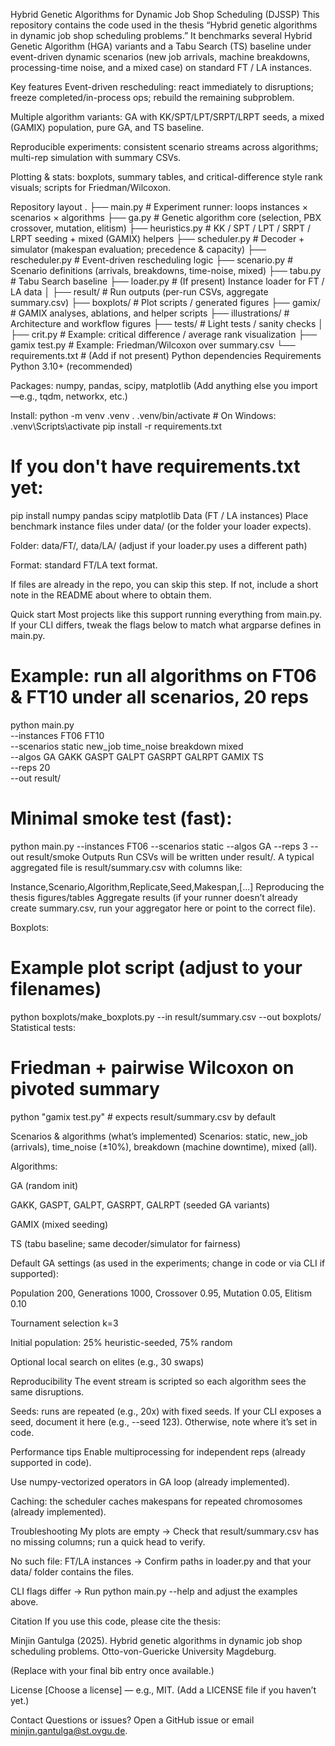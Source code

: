 Hybrid Genetic Algorithms for Dynamic Job Shop Scheduling (DJSSP)
This repository contains the code used in the thesis “Hybrid genetic algorithms in dynamic job shop scheduling problems.”
It benchmarks several Hybrid Genetic Algorithm (HGA) variants and a Tabu Search (TS) baseline under event-driven dynamic scenarios (new job arrivals, machine breakdowns, processing-time noise, and a mixed case) on standard FT / LA instances.

Key features
Event-driven rescheduling: react immediately to disruptions; freeze completed/in-process ops; rebuild the remaining subproblem.

Multiple algorithm variants: GA with KK/SPT/LPT/SRPT/LRPT seeds, a mixed (GAMIX) population, pure GA, and TS baseline.

Reproducible experiments: consistent scenario streams across algorithms; multi-rep simulation with summary CSVs.

Plotting & stats: boxplots, summary tables, and critical-difference style rank visuals; scripts for Friedman/Wilcoxon.

Repository layout
.
├── main.py                # Experiment runner: loops instances × scenarios × algorithms
├── ga.py                  # Genetic algorithm core (selection, PBX crossover, mutation, elitism)
├── heuristics.py          # KK / SPT / LPT / SRPT / LRPT seeding + mixed (GAMIX) helpers
├── scheduler.py           # Decoder + simulator (makespan evaluation; precedence & capacity)
├── rescheduler.py         # Event-driven rescheduling logic
├── scenario.py            # Scenario definitions (arrivals, breakdowns, time-noise, mixed)
├── tabu.py                # Tabu Search baseline
├── loader.py              # (If present) Instance loader for FT / LA data
│
├── result/                # Run outputs (per-run CSVs, aggregate summary.csv)
├── boxplots/              # Plot scripts / generated figures
├── gamix/                 # GAMIX analyses, ablations, and helper scripts
├── illustrations/         # Architecture and workflow figures
├── tests/                 # Light tests / sanity checks
│
├── crit.py                # Example: critical difference / average rank visualization
├── gamix test.py          # Example: Friedman/Wilcoxon over summary.csv
└── requirements.txt       # (Add if not present) Python dependencies
Requirements
Python 3.10+ (recommended)

Packages: numpy, pandas, scipy, matplotlib
(Add anything else you import—e.g., tqdm, networkx, etc.)

Install:
python -m venv .venv
. .venv/bin/activate           # On Windows: .venv\Scripts\activate
pip install -r requirements.txt
# If you don't have requirements.txt yet:
pip install numpy pandas scipy matplotlib
Data (FT / LA instances)
Place benchmark instance files under data/ (or the folder your loader expects).

Folder: data/FT/, data/LA/ (adjust if your loader.py uses a different path)

Format: standard FT/LA text format.

If files are already in the repo, you can skip this step. If not, include a short note in the README about where to obtain them.

Quick start
Most projects like this support running everything from main.py. If your CLI differs, tweak the flags below to match what argparse defines in main.py.

# Example: run all algorithms on FT06 & FT10 under all scenarios, 20 reps
python main.py \
  --instances FT06 FT10 \
  --scenarios static new_job time_noise breakdown mixed \
  --algos GA GAKK GASPT GALPT GASRPT GALRPT GAMIX TS \
  --reps 20 \
  --out result/

# Minimal smoke test (fast):
python main.py --instances FT06 --scenarios static --algos GA --reps 3 --out result/smoke
Outputs
Run CSVs will be written under result/. A typical aggregated file is result/summary.csv with columns like:

Instance,Scenario,Algorithm,Replicate,Seed,Makespan,[...]
Reproducing the thesis figures/tables
Aggregate results (if your runner doesn’t already create summary.csv, run your aggregator here or point to the correct file).

Boxplots:

# Example plot script (adjust to your filenames)
python boxplots/make_boxplots.py --in result/summary.csv --out boxplots/
Statistical tests:

# Friedman + pairwise Wilcoxon on pivoted summary
python "gamix test.py"   # expects result/summary.csv by default

Scenarios & algorithms (what’s implemented)
Scenarios: static, new_job (arrivals), time_noise (±10%), breakdown (machine downtime), mixed (all).

Algorithms:

GA (random init)

GAKK, GASPT, GALPT, GASRPT, GALRPT (seeded GA variants)

GAMIX (mixed seeding)

TS (tabu baseline; same decoder/simulator for fairness)

Default GA settings (as used in the experiments; change in code or via CLI if supported):

Population 200, Generations 1000, Crossover 0.95, Mutation 0.05, Elitism 0.10

Tournament selection k=3

Initial population: 25% heuristic-seeded, 75% random

Optional local search on elites (e.g., 30 swaps)

Reproducibility
The event stream is scripted so each algorithm sees the same disruptions.

Seeds: runs are repeated (e.g., 20x) with fixed seeds.
If your CLI exposes a seed, document it here (e.g., --seed 123). Otherwise, note where it’s set in code.

Performance tips
Enable multiprocessing for independent reps (already supported in code).

Use numpy-vectorized operators in GA loop (already implemented).

Caching: the scheduler caches makespans for repeated chromosomes (already implemented).

Troubleshooting
My plots are empty → Check that result/summary.csv has no missing columns; run a quick head to verify.

No such file: FT/LA instances → Confirm paths in loader.py and that your data/ folder contains the files.

CLI flags differ → Run python main.py --help and adjust the examples above.

Citation
If you use this code, please cite the thesis:

Minjin Gantulga (2025). Hybrid genetic algorithms in dynamic job shop scheduling problems. Otto-von-Guericke University Magdeburg.

(Replace with your final bib entry once available.)

License
[Choose a license] — e.g., MIT. (Add a LICENSE file if you haven’t yet.)

Contact
Questions or issues? Open a GitHub issue or email minjin.gantulga@st.ovgu.de.
